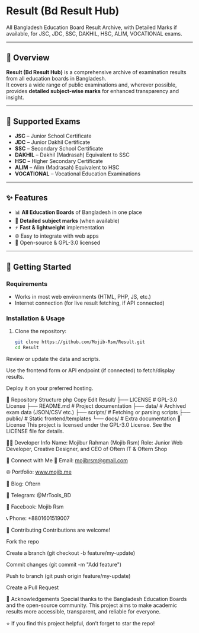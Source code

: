 # Result (Bd Result Hub)

All Bangladesh Education Board Result Archive, with Detailed Marks if available, for JSC, JDC, SSC, DAKHIL, HSC, ALIM, VOCATIONAL exams.

---

## 📖 Overview

**Result (Bd Result Hub)** is a comprehensive archive of examination results from all education boards in Bangladesh.  
It covers a wide range of public examinations and, wherever possible, provides **detailed subject-wise marks** for enhanced transparency and insight.

---

## 🏫 Supported Exams

- **JSC** – Junior School Certificate  
- **JDC** – Junior Dakhil Certificate  
- **SSC** – Secondary School Certificate  
- **DAKHIL** – Dakhil (Madrasah) Equivalent to SSC  
- **HSC** – Higher Secondary Certificate  
- **ALIM** – Alim (Madrasah) Equivalent to HSC  
- **VOCATIONAL** – Vocational Education Examinations  

---

## ✨ Features

- 📊 **All Education Boards** of Bangladesh in one place  
- 📝 **Detailed subject marks** (when available)  
- ⚡ **Fast & lightweight** implementation  
- 🌐 Easy to integrate with web apps  
- 📂 Open-source & GPL-3.0 licensed  

---

## 🚀 Getting Started

### Requirements

- Works in most web environments (HTML, PHP, JS, etc.)
- Internet connection (for live result fetching, if API connected)

### Installation & Usage

1. Clone the repository:
   ```bash
   git clone https://github.com/Mojib-Rsm/Result.git
   cd Result
Review or update the data and scripts.

Use the frontend form or API endpoint (if connected) to fetch/display results.

Deploy it on your preferred hosting.

📂 Repository Structure
php
Copy
Edit
Result/
├── LICENSE               # GPL-3.0 License
├── README.md             # Project documentation
├── data/                 # Archived exam data (JSON/CSV etc.)
├── scripts/              # Fetching or parsing scripts
├── public/               # Static frontend/templates
└── docs/                 # Extra documentation
📜 License
This project is licensed under the GPL-3.0 License.
See the LICENSE file for details.

👨‍💻 Developer Info
Name: Mojibur Rahman (Mojib Rsm)
Role: Junior Web Developer, Creative Designer, and CEO of Oftern IT & Oftern Shop

🔗 Connect with Me
📧 Email: mojibrsm@gmail.com

🌐 Portfolio: www.mojib.me

📰 Blog: Oftern

💬 Telegram: @MrTools_BD

📱 Facebook: Mojib Rsm

📞 Phone: +8801601519007

🤝 Contributing
Contributions are welcome!

Fork the repo

Create a branch (git checkout -b feature/my-update)

Commit changes (git commit -m "Add feature")

Push to branch (git push origin feature/my-update)

Create a Pull Request

🙌 Acknowledgements
Special thanks to the Bangladesh Education Boards and the open-source community.
This project aims to make academic results more accessible, transparent, and reliable for everyone.

⭐ If you find this project helpful, don’t forget to star the repo!

